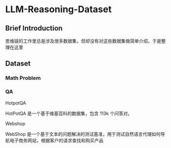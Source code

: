 # LLM-Reasoning-Dataset

## Brief Introduction
思维链的工作里总是涉及很多数据集，但却没有对这些数据集做简单介绍，于是整理在这里

## Dataset

### Math Problem

### QA
HotpotQA

HotPotQA 是一个基于维基百科的数据集，包含 113k 个问答对。

Webshop

WebShop 是一个基于文本的问题解决的测试基准，用于测试自然语言代理如何导航电子商务网站，根据客户的请求查找和购买产品